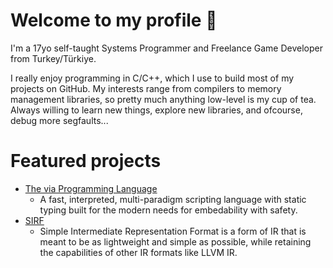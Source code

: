 # Welcome to my profile 👋

I'm a 17yo self-taught Systems Programmer and Freelance Game Developer from Turkey/Türkiye.

I really enjoy programming in C/C++, which I use to build most of my projects on GitHub.
My interests range from compilers to memory management libraries, so pretty much anything low-level is my cup of tea.
Always willing to learn new things, explore new libraries, and ofcourse, debug more segfaults...

# Featured projects

- [The via Programming Language](https://github.com/XnLogicaL/via-lang)
  - A fast, interpreted, multi-paradigm scripting language with static typing built for the modern needs for embedability with safety.
- [SIRF](https://github.com/XnLogicaL/sirf)
  - Simple Intermediate Representation Format is a form of IR that is meant to be as lightweight and simple as possible, while retaining the capabilities of other IR formats like LLVM IR.

